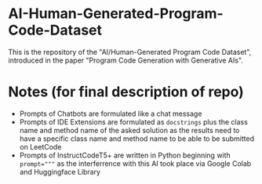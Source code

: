 # AI-Human-Generated-Program-Code-Dataset
This is the repository of the "AI/Human-Generated Program Code Dataset", introduced in the paper "Program Code Generation with Generative AIs".

# Notes (for final description of repo)
- Prompts of Chatbots are formulated like a chat message
- Prompts of IDE Extensions are formulated as `docstrings` plus the class name and method name of the asked solution as the results need to have a specific class name and method name to be able to be submitted on LeetCode
- Prompts of InstructCodeT5+ are written in Python beginning with `prompt="""` as the interferrence with this AI took place via Google Colab and Huggingface Library

